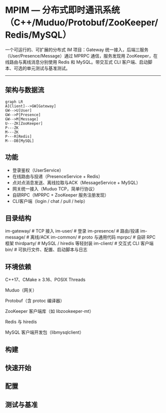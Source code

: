 # MPIM — 分布式即时通讯系统（C++/Muduo/Protobuf/ZooKeeper/Redis/MySQL）

一个可运行的、可扩展的分布式 IM 项目：Gateway 统一接入，后端三服务（User/Presence/Message）通过 MPRPC 通信，服务发现用 ZooKeeper，在线路由与离线消息分别使用 Redis 和 MySQL。带交互式 CLI 客户端、启动脚本、可选的单元测试与基准测试。


---

## 架构与数据流

```mermaid
graph LR
A[Client]-->GW[Gateway]
GW-->U[User]
GW-->P[Presence]
GW-->M[Message]
U---ZK[ZooKeeper]
P---ZK
M---ZK
P---R[Redis]
M---DB[MySQL]

```

## 功能
+ 登录鉴权（UserService）
+ 在线路由与投递（PresenceService + Redis）
+ 点对点消息发送、离线拉取与ACK（MessageService + MySQL）
+ 网关统一接入（Muduo TCP，简单行协议）
+ 自研RPC（MPRPC + ZooKeeper 服务注册发现）
+ CLI客户端（login / chat / pull / help）

## 目录结构
im-gateway/      # TCP 接入
im-user/         # 登录
im-presence/     # 路由/投递
im-message/      # 离线/ACK
im-common/       # proto 与通用代码
mprpc/           # 自研 RPC 框架
thirdparty/      # MySQL / hiredis 等轻封装
im-client/       # 交互式 CLI 客户端
bin/             # 可执行文件、配置、启动脚本与日志



## 环境依赖
C++17、CMake ≥ 3.16、POSIX Threads

Muduo（网关）

Protobuf（含 protoc 编译器）

ZooKeeper 客户端库（如 libzookeeper-mt）

Redis 与 hiredis

MySQL 客户端开发包（libmysqlclient）


## 构建

## 快速开始

## 配置

## 测试与基准
